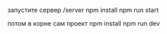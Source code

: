 запустите сервер /server
npm install
npm run start

потом в корне сам проект
npm install
npm run dev
